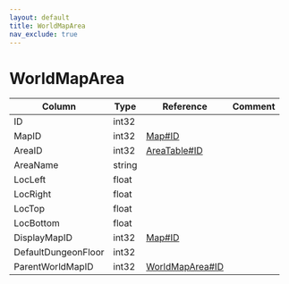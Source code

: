 ```yaml
---
layout: default
title: WorldMapArea
nav_exclude: true
---
```

# WorldMapArea

| Column | Type | Reference | Comment |
|--------|------|-----------|---------|
|ID|int32|||
|MapID|int32|[Map#ID](Map)||
|AreaID|int32|[AreaTable#ID](AreaTable)||
|AreaName|string|||
|LocLeft|float|||
|LocRight|float|||
|LocTop|float|||
|LocBottom|float|||
|DisplayMapID|int32|[Map#ID](Map)||
|DefaultDungeonFloor|int32|||
|ParentWorldMapID|int32|[WorldMapArea#ID](WorldMapArea)||
